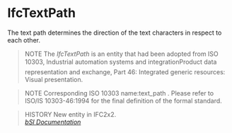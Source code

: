 IfcTextPath
===========
The text path determines the direction of the text characters in respect to
each other.  
  
> NOTE  The _IfcTextPath_ is an entity that had been adopted from ISO 10303,
> Industrial automation systems and integrationProduct data representation
> and exchange, Part 46: Integrated generic resources: Visual presentation.  
  
> NOTE  Corresponding ISO 10303 name:text_path . Please refer to ISO/IS
> 10303-46:1994 for the final definition of the formal standard.  
  
> HISTORY  New entity in IFC2x2.  
[ _bSI
Documentation_](https://standards.buildingsmart.org/IFC/DEV/IFC4_2/FINAL/HTML/schema/ifcpresentationdefinitionresource/lexical/ifctextpath.htm)


